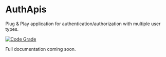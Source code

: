 # AuthApis
Plug & Play application for authentication/authorization with multiple user types.

[![Code Grade](https://www.code-inspector.com/project/15486/score/svg)](https://frontend.code-inspector.com/public/project/15486/AuthApis/dashboard)


Full documentation coming soon.
